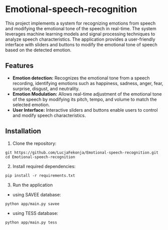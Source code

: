 # Emotional-speech-recognition
This project implements a system for recognizing emotions from speech and modifying the emotional tone of the speech in real-time. The system leverages machine learning models and signal processing techniques to analyze speech characteristics. The application provides a user-friendly interface with sliders and buttons to modify the emotional tone of speech based on the detected emotion.

## Features
- __Emotion detection:__ Recognizes the emotional tone from a speech recording, identifying emotions such as happiness, sadness, anger, fear, surprise, disgust, and neutrality.
- __Emotion Modulation:__ Allows real-time adjustment of the emotional tone of the speech by modifying its pitch, tempo, and volume to match the selected emotion.
- __User Interface:__ Interactive sliders and buttons enable users to control and modify speech characteristics.

## Installation
1. Clone the repository:
```
git https://github.com/LucjaFekonja/Emotional-speech-recognition.git
cd Emotional-speech-recognition
```

2. Install required dependencies:
```
pip install -r requirements.txt
```

3. Run the application
- using SAVEE database:
```
python app/main.py savee
```
- using TESS database:
```
python app/main.py tess
```